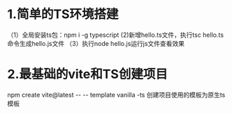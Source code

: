 # 1.简单的TS环境搭建
（1）全局安装ts包：npm i -g typescript
(2)新增hello.ts文件，执行tsc hello.ts命令生成hello.js文件
（3）执行node hello.js运行js文件查看效果

# 2.最基础的vite和TS创建项目
npm create vite@latest
-- -- template vanilla -ts 创建项目使用的模板为原生ts模板